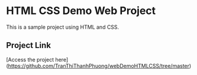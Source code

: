 # HTML CSS Demo Web Project

This is a sample project using HTML and CSS.

## Project Link
[Access the project here] (https://github.com/TranThiThanhPhuong/webDemoHTMLCSS/tree/master)